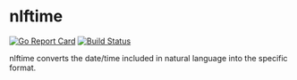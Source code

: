 # nlftime
[![Go Report Card](https://goreportcard.com/badge/github.com/morikuni/nlftime)](https://goreportcard.com/report/github.com/morikuni/nlftime)
[![Build Status](https://travis-ci.org/morikuni/nlftime.svg?branch=master)](https://travis-ci.org/morikuni/nlftime)

nlftime converts the date/time included in natural language into the specific format.
